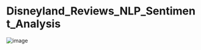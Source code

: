 # Disneyland_Reviews_NLP_Sentiment_Analysis
![image](https://github.com/user-attachments/assets/d6934472-1b21-4c6b-9fe0-88864b217428)
